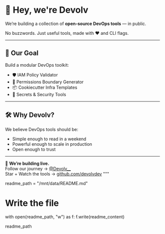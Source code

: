 # 👋 Hey, we're Devolv

We’re building a collection of **open-source DevOps tools** — in public.

No buzzwords. Just useful tools, made with ❤️ and CLI flags.

---

## 🎯 Our Goal
Build a modular DevOps toolkit:
- 🛡️ IAM Policy Validator
- 📜 Permissions Boundary Generator
- 📦 Cookiecutter Infra Templates
- 🔐 Secrets & Security Tools

---

## 🛠️ Why Devolv?

We believe DevOps tools should be:
- Simple enough to read in a weekend
- Powerful enough to scale in production
- Open enough to trust

---

🧱 **We’re building live.**  
Follow our journey → [@Devolv__](https://x.com/Devolv__)  
Star + Watch the tools → [github.com/devolvdev](https://github.com/devolvdev)
"""

readme_path = "/mnt/data/README.md"

# Write the file
with open(readme_path, "w") as f:
    f.write(readme_content)

readme_path
